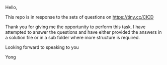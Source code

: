 Hello,

This repo is in response to the sets of questions on https://tiny.cc/CICD


Thank you for giving me the opportunity to perform this task. I have attempted to answer the questions and have either provided the answers in a solution file or in a sub folder where more structure is required. 

Looking forward to speaking to you

Yong